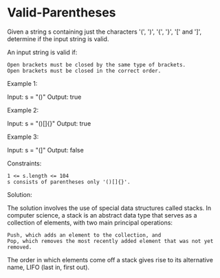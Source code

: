 # Valid-Parentheses

Given a string s containing just the characters '(', ')', '{', '}', '[' and ']', determine if the input string is valid.

An input string is valid if:

    Open brackets must be closed by the same type of brackets.
    Open brackets must be closed in the correct order.

Example 1:

Input: s = "()"
Output: true

Example 2:

Input: s = "()[]{}"
Output: true

Example 3:

Input: s = "(]"
Output: false

 
Constraints:

    1 <= s.length <= 104
    s consists of parentheses only '()[]{}'.
    
Solution:

 The solution involves the use of special data structures called stacks. In computer science, a stack is an abstract data type that serves as a collection of elements, with two main principal operations:

    Push, which adds an element to the collection, and
    Pop, which removes the most recently added element that was not yet removed.

The order in which elements come off a stack gives rise to its alternative name, LIFO (last in, first out).

